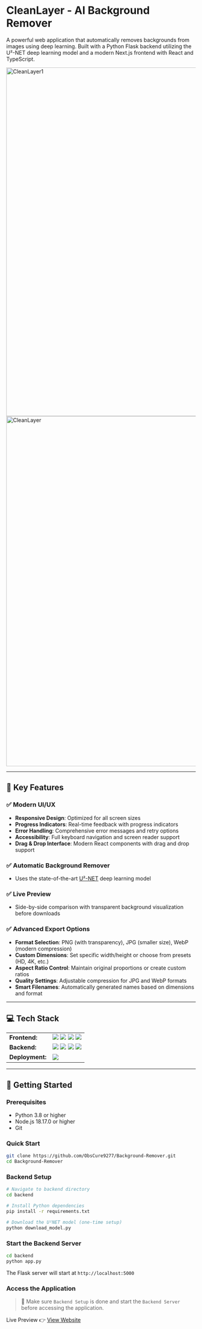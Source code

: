# CleanLayer - AI Background Remover

A powerful web application that automatically removes backgrounds from images using deep learning. Built with a Python Flask backend utilizing the U²-NET deep learning model and a modern Next.js frontend with React and TypeScript.

<img width="1876" height="928" alt="CleanLayer1" src="https://github.com/user-attachments/assets/56e1a717-26a2-42f7-8c25-ea93bcb8ff0d" />
<img width="1876" height="932" alt="CleanLayer" src="https://github.com/user-attachments/assets/0a24ca55-5aa8-404c-bc7d-f3641d59c0c1" />

---

## 🔑 Key Features

### ✅ Modern UI/UX
- **Responsive Design**: Optimized for all screen sizes
- **Progress Indicators**: Real-time feedback with progress indicators
- **Error Handling**: Comprehensive error messages and retry options
- **Accessibility**: Full keyboard navigation and screen reader support
- **Drag & Drop Interface**: Modern React components with drag and drop support
  
### ✅ Automatic Background Remover
- Uses the state-of-the-art [U²-NET](https://github.com/xuebinqin/U-2-Net) deep learning model

### ✅ Live Preview
- Side-by-side comparison with transparent background visualization before downloads

### ✅ Advanced Export Options
- **Format Selection**: PNG (with transparency), JPG (smaller size), WebP (modern compression)
- **Custom Dimensions**: Set specific width/height or choose from presets (HD, 4K, etc.)
- **Aspect Ratio Control**: Maintain original proportions or create custom ratios
- **Quality Settings**: Adjustable compression for JPG and WebP formats
- **Smart Filenames**: Automatically generated names based on dimensions and format

---

## 💻 Tech Stack
<table>
  <tr>
    <td>
      <b>Frontend:</b>
    </td>
    <td>
      <img src="https://img.shields.io/badge/React-20232A?style=for-the-badge&logo=react&logoColor=61DAFB" />
      <img src="https://img.shields.io/badge/next%20js-000000?style=for-the-badge&logo=nextdotjs&logoColor=white" />
      <img src="https://img.shields.io/badge/TypeScript-007ACC?style=for-the-badge&logo=typescript&logoColor=white" />
      <img src="https://img.shields.io/badge/Tailwind_CSS-38B2AC?style=for-the-badge&logo=tailwind-css&logoColor=white" />
    </td>
  </tr>
  <tr>
    <td>
      <b>Backend:</b>
    </td>
    <td>
      <img src="https://img.shields.io/badge/Python-FFD43B?style=for-the-badge&logo=python&logoColor=blue" />
      <img src="https://img.shields.io/badge/OpenCV-27338e?style=for-the-badge&logo=OpenCV&logoColor=white" />
      <img src="https://img.shields.io/badge/PyTorch-EE4C2C?style=for-the-badge&logo=pytorch&logoColor=white" />
      <img src="https://img.shields.io/badge/Flask-000000?style=for-the-badge&logo=flask&logoColor=white" />
    </td>
  </tr>
  <tr>
    <td>
      <b>Deployment:</b>
    </td>
    <td>
      <img src="https://img.shields.io/badge/Vercel-000000?style=for-the-badge&logo=vercel&logoColor=white" />
    </td>
  </tr>
</table>

---

## 🚀 Getting Started

### Prerequisites
- Python 3.8 or higher
- Node.js 18.17.0 or higher
- Git

### Quick Start
```bash
git clone https://github.com/ObsCure9277/Background-Remover.git
cd Background-Remover
```

### Backend Setup
```bash
# Navigate to backend directory
cd backend

# Install Python dependencies
pip install -r requirements.txt

# Download the U²NET model (one-time setup)
python download_model.py
```

### Start the Backend Server
```bash
cd backend
python app.py
```
The Flask server will start at `http://localhost:5000`

### Access the Application

> 🔑 Make sure `Backend Setup` is done and start the `Backend Server` before accessing the application.

Live Preview 👉 <a href="https://cleanlayer.vercel.app">View Website</a>

